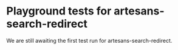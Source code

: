 # Playground tests for artesans-search-redirect
We are still awaiting the first test run for artesans-search-redirect.
